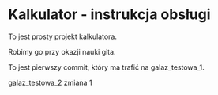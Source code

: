 # Kalkulator - instrukcja obsługi

To jest prosty projekt kalkulatora.

Robimy go przy okazji nauki gita.

To jest pierwszy commit, który ma trafić na galaz_testowa_1.

galaz_testowa_2 zmiana 1
